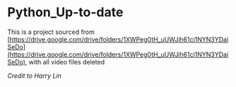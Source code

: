 # Python_Up-to-date
This is a project sourced from [https://drive.google.com/drive/folders/1XWPeg0tH_uUWJih61ci1NYN3YDaiSeDo](https://drive.google.com/drive/folders/1XWPeg0tH_uUWJih61ci1NYN3YDaiSeDo), with all video files deleted

*Credit to Harry Lin*
